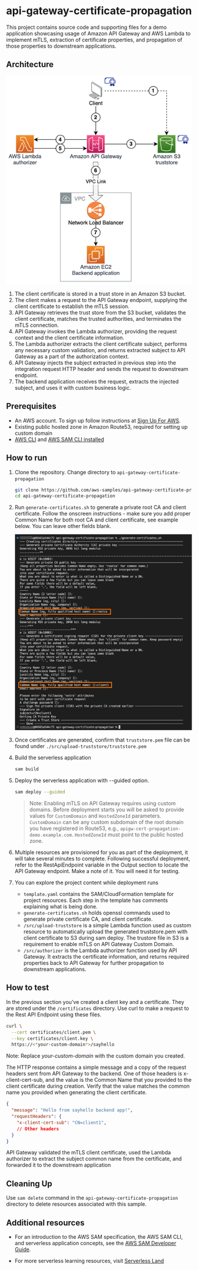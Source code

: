 # api-gateway-certificate-propagation

This project contains source code and supporting files for a demo application showcasing usage of Amazon API Gateway and AWS Lambda to implement mTLS, extraction of certificate properties, and propagation of those properties to downstream applications. 

## Architecture
![](arch-diagram.png)

1. The client certificate is stored in a trust store in an Amazon S3 bucket.
2. The client makes a request to the API Gateway endpoint, supplying the
client certificate to establish the mTLS session.
3. API Gateway retrieves the trust store from the S3 bucket, validates the
client certificate, matches the trusted authorities, and terminates the
mTLS connection.
4. API Gateway invokes the Lambda authorizer, providing the request
context and the client certificate information.
5. The Lambda authorizer extracts the client certificate subject, performs
any necessary custom validation, and returns extracted subject to API
Gateway as a part of the authorization context.
6. API Gateway injects the subject extracted in previous step into the
integration request HTTP header and sends the request to downstream
endpoint.
7. The backend application receives the request, extracts the injected
subject, and uses it with custom business logic.


## Prerequisites
* An AWS account. To sign up follow instructions at [Sign Up For AWS](https://aws.amazon.com/resources/create-account/).
* Existing public hosted zone in Amazon Route53, required for setting up custom domain
* [AWS CLI](https://docs.aws.amazon.com/cli/latest/userguide/getting-started-install.html) and [AWS SAM CLI installed](https://docs.aws.amazon.com/serverless-application-model/latest/developerguide/serverless-sam-cli-install.html)

## How to run
1.	Clone the repository. Change directory to `api-gateway-certificate-propagation`

    ```bash
    git clone https://github.com/aws-samples/api-gateway-certificate-propagation.git
    cd api-gateway-certificate-propagation
    ```

2.	Run `generate-certificates.sh` to generate a private root CA and client certificate. Follow the onscreen instructions - make sure you add proper Common Name for both root CA and client certificate, see example below. You can leave other fields blank.

    ![](cert-gen.png)

1. Once certificates are generated, confirm that `truststore.pem` file can be found under `./src/upload-truststore/truststore.pem`

3.	Build the serverless application

    ```bash
    sam build
    ``` 

4.	Deploy the serverless application with --guided option. 

    ```bash
    sam deploy --guided
    ```
 
    > Note: Enabling mTLS on API Gateway requires using custom domains. Before deployment starts you will be asked to provide values for `CustomDomain` and `HostedZoneId` parameters. `CustomDomain` can be any custom subdomain of the root domain you have registered in Route53, e.g., `apigw-cert-propagation-demo.example.com`. `HostedZoneId` must point to the public hosted zone. 

5. Multiple resources are provisioned for you as part of the deployment, it will take several minutes to complete. Following successful deployment, refer to the RestApiEndpoint variable in the Output section to locate the API Gateway endpoint. Make a note of it. You will need it for testing.
 
6.	You can explore the project content while deployment runs

    * `template.yaml` contains the SAM/CloudFormation template for project resources. Each step in the template has comments explaining what is being done. 
    * `generate-certificates.sh` holds openssl commands used to generate private certificate CA, and client certificate. 
    * `/src/upload-truststore` is a simple Lambda function used as custom resource to automatically upload the generated truststore.pem with client certificate to S3 during sam deploy. The trustore file in S3 is a requirement to enable mTLS on API Gateway Custom Domain. 
    * `/src/authorizer` is the Lambda authorizer function used by API Gateway. It extracts the certificate information, and returns required properties back to API Gateway for further propagation to downstream applications. 

## How to test

In the previous section you’ve created a client key and a certificate. They are stored under the `/certificates` directory. Use curl to make a request to the Rest API Endpoint using these files.
 
```bash
curl \
  --cert certificates/client.pem \
  --key certificates/client.key \
  https://<*your-custom-domain*>/sayhello

```
Note: Replace _your-custom-domain_ with the custom domain you created.

The HTTP response contains a simple message and a copy of the request headers sent from API Gateway to the backend. One of those headers is x-client-cert-sub, and the value is the Common Name that you provided to the client certificate during creation. Verify that the value matches the common name you provided when generating the client certificate.

```json
{
  "message": "Hello from sayhello backend app!",
  "requestHeaders": {
    "x-client-cert-sub": "CN=client1",
    // Other headers  
  }
}
```      

API Gateway validated the mTLS client certificate, used the Lambda authorizer to extract the subject common name from the certificate, and forwarded it to the downstream application                 

## Cleaning Up

Use `sam delete` command in the `api-gateway-certificate-propagation` directory to delete resources associated with this sample. 


## Additional resources

* For an introduction to the AWS SAM specification, the AWS SAM CLI, and serverless application concepts, see the [AWS SAM Developer Guide](https://docs.aws.amazon.com/serverless-application-model/latest/developerguide/what-is-sam.html).

* For more serverless learning resources, visit [Serverless Land](https://serverlessland.com/)